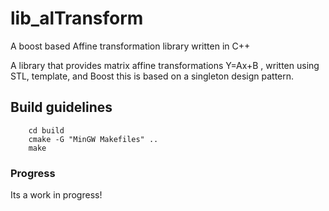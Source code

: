 # lib_alTransform
A boost based Affine transformation library written in C++ 

A library that provides matrix affine transformations Y=Ax+B , written using STL, template, and Boost this is based on a singleton design pattern.

## Build guidelines
``` mkdir build 
    cd build
    cmake -G "MinGW Makefiles" .. 
    make 
```

### Progress
Its a work in progress!
